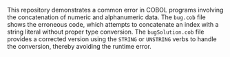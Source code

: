 This repository demonstrates a common error in COBOL programs involving the concatenation of numeric and alphanumeric data.  The `bug.cob` file shows the erroneous code, which attempts to concatenate an index with a string literal without proper type conversion.  The `bugSolution.cob` file provides a corrected version using the `STRING` or `UNSTRING` verbs to handle the conversion, thereby avoiding the runtime error.